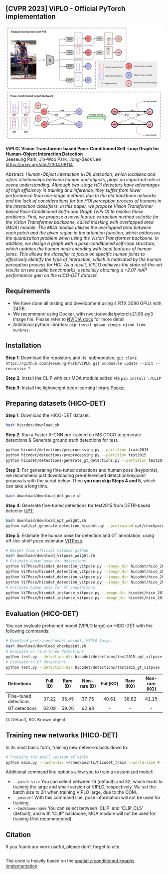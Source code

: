 ## [CVPR 2023] ViPLO - Official PyTorch implementation

![architecture_image](./docs/overall_arch.png)


**ViPLO: Vision Transformer based Pose-Conditioned Self-Loop Graph for Human-Object Interaction Detection**<br>
Jeeseung Park, Jin-Woo Park, Jong-Seok Lee<br>
https://arxiv.org/abs/2304.08114<br>

Abstract: *Human-Object Interaction (HOI) detection, which localizes and infers relationships between human and objects, plays an important role in scene understanding. Although two-stage HOI detectors have advantages of high efficiency in training and inference, they suffer from lower performance than one-stage methods due to the old backbone networks and the lack of considerations for the HOI perception process of humans in the interaction classifiers. In this paper, we propose Vision Transformer based Pose-Conditioned Self-Loop Graph (ViPLO) to resolve these problems. First, we propose a novel feature extraction method suitable for the Vision Transformer backbone, called masking with overlapped area (MOA) module. The MOA module utilizes the overlapped area between each patch and the given region in the attention function, which addresses the quantization problem when using the Vision Transformer backbone. In addition, we design a graph with a pose-conditioned self-loop structure, which updates the human node encoding with local features of human joints. This allows the classifier to focus on specific human joints to effectively identify the type of interaction, which is motivated by the human perception process for HOI. As a result, ViPLO achieves the state-of-the-art results on two public benchmarks, especially obtaining a +2.07 mAP performance gain on the HICO-DET dataset.*

## Requirements

* We have done all testing and development using 4 RTX 3090 GPUs with 24GB.
* We recommend using Docker, with nvcr.io/nvidia/pytorch:21.06-py3 Image file. Please refer to [NVIDIA docs](https://catalog.ngc.nvidia.com/orgs/nvidia/containers/pytorch) for more detail. 
* Additional python libraries: `pip instal gdown einops ujson timm munkres`. 

## Installation

**Step 1**: Download the repository and its' submodules. `git clone https://github.com/Jeeseung-Park/ViPLO`, `git submodule update --init --recursive ? `

**Step 2**: Install the CLIP with our MOA module added via `pip install ./CLIP`

**Step 3**: Install the lightweight deep learning library [Pocket](https://github.com/fredzzhang/pocket)


## Preparing datasets (HICO-DET)

**Step 1**: Download the HICO-DET dataset. 
```.bash
bash hicodet/download.sh 
```

**Step 2**: Run a Faster R-CNN pre-trained on MS COCO to generate detections & Generate ground truth detections for test. 
```.bash
python hicodet/detections/preprocessing.py --partition train2015
python hicodet/detections/preprocessing.py --partition test2015
python hicodet/detections/generate_gt_detections.py --partition test2015 

```

**Step 3**: For generating fine-tuned detections and human pose (keypoints), we recommend just downloading pre-inferenced detection/keypoint proposals with the script below. Then **you can skip Steps 4 and 5**, which can take a long time. 
```.bash
bash download/download_det_pose.sh
```

**Step 4**: Generate fine-tuned detections for test2015 from DETR-based detector [UPT](https://github.com/fredzzhang/upt). 
```.bash
bash download/download_upt_weight.sh 
python upt/upt_generate_detection_hicodet.py --pretrained upt/checkpoints/detr-r101-dc5-hicodet.pth --backbone resnet101 --dilation
```

**Step 5**: Estimate the human pose for detection and GT annotation, using off-the-shelf pose estimator [ViTPose](https://github.com/ViTAE-Transformer/ViTPose). 
```.bash
# Weight from official vitpose github
bash download/download_vitpose_weight.sh 
# Estimate human pose for detections. 
python ViTPose/hicodet_detection_vitpose.py --image_dir hicodet/hico_20160224_det/images/train2015 --det_json_dir hicodet/detections/train2015 --det_save_json_dir hicodet/detections/train2015_vitpose 
python ViTPose/hicodet_detection_vitpose.py --image_dir hicodet/hico_20160224_det/images/test2015 --det_json_dir hicodet/detections/test2015 --det_save_json_dir hicodet/detections/test2015_vitpose
python ViTPose/hicodet_detection_vitpose.py --image_dir hicodet/hico_20160224_det/images/test2015 --det_json_dir hicodet/detections/test2015_upt --det_save_json_dir hicodet/detections/test2015_upt_vitpose
python ViTPose/hicodet_detection_vitpose.py --image_dir hicodet/hico_20160224_det/images/test2015 --det_json_dir hicodet/detections/test2015_gt --det_save_json_dir hicodet/detections/test2015_gt_vitpose
# Estimate human pose for GT annotations. 
python ViTPose/hicodet_instance_vitpose.py --image_dir hicodet/hico_20160224_det/images/train2015 --gt_json_path hicodet/instances_train2015.json --gt_save_json_path hicodet/instances_train2015_vitpose.json 
python ViTPose/hicodet_instance_vitpose.py --image_dir hicodet/hico_20160224_det/images/test2015 --gt_json_path hicodet/instances_test2015.json --gt_save_json_path hicodet/instances_test2015_vitpose.json
```


## Evaluation (HICO-DET)

You can evaluate pretrained model (VIPLO large) on HICO-DET with the following commands:

```.bash
# Download pretrained model weight, VIPLO large.
bash download/download_checkpoint.sh
# Evaluate on fine-tuned detections
python test.py --detection-dir hicodet/detections/test2015_upt_vitpose --model-path checkpoints/best_hicodet.pt 
# Evaluate on GT detections
python test.py --detection-dir hicodet/detections/test2015_gt_vitpose --model-path checkpoints/best_hicodet.pt 
```

| Detections         | Full (D) |Rare (D)|Non-rare (D)|Full(KO)|Rare (KO)|Non-rare (KO)|
|:-------------------|:--------:| :---: | :---: | :---: |:-------:|:-----------:| 
| Fine-tuned detections   |  37.22   | 35.45 |37.75 | 40.61|  38.82  |    41.15    | [
| GT detections |  62.09   | 59.26|  62.93|  -   |   -  |  -  | 

D: Default, KO: Known object

## Training new networks (HICO-DET)


In its most basic form, training new networks boils down to:

```.bash
# Training the small version of VIPLO
python main.py --cache-dir ~/checkpoints/hicodet_train --world-size 4 --batch-size 32 --patch-size 32 
```

Additional command line options allow you to train a customized model:

* `--patch-size` You can select between 16 (default) and 32, which leads to training the large and small version of VIPLO, respectively. We set the batch size to 24 when training VIPLO large, due to the OOM. 
* `--poseoff` With this command line, pose information will not be used for training. 
* `--backbone-name` You can select between 'CLIP' and 'CLIP_CLS' (default), and with 'CLIP' backbone, MOA module will not be used for training (Not recommended). 


## Citation
If you found our work useful, please don't forget to cite
```
```



The code is heavily based on the [spatially-conditioned-graphs implementation](https://github.com/fredzzhang/spatially-conditioned-graphs)
